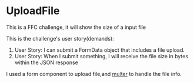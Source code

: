 # UploadFile

This is a FFC challenge, it will show the size of a input file

This is the challenge's user story(demands):
1. User Story: I can submit a FormData object that includes a file upload.
2. User Story: When I submit something, I will receive the file size in bytes within the JSON response

I used a form component to upload file,and [multer](https://www.npmjs.com/package/multer) to handle the file info.
